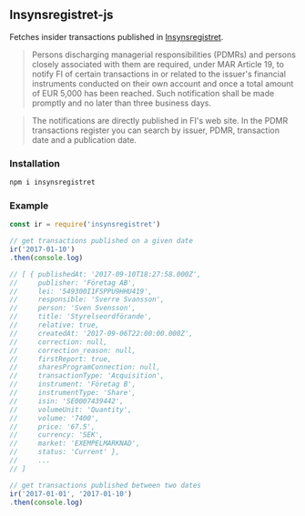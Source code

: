 ## Insynsregistret-js

Fetches insider transactions published in [Insynsregistret](http://www.fi.se/en/our-registers/pdmr-transactions/).

>Persons discharging managerial responsibilities (PDMRs) and persons closely associated with them are required, under MAR Article 19, to notify FI of certain transactions in or related to the issuer's financial instruments conducted on their own account and once a total amount of EUR 5,000 has been reached. Such notification shall be made promptly and no later than three business days.

>The notifications are directly published in FI's web site. In the PDMR transactions register you can search by issuer, PDMR, transaction date and a publication date.

### Installation
```bash
npm i insynsregistret
```

### Example
```javascript
const ir = require('insynsregistret')

// get transactions published on a given date
ir('2017-01-10')
.then(console.log)

// [ { publishedAt: '2017-09-10T18:27:58.000Z',
//     publisher: 'Företag AB',
//     lei: '549300I1FSPPU9HHU419',
//     responsible: 'Sverre Svansson',
//     person: 'Sven Svensson',
//     title: 'Styrelseordförande',
//     relative: true,
//     createdAt: '2017-09-06T22:00:00.000Z',
//     correction: null,
//     correction_reason: null,
//     firstReport: true,
//     sharesProgramConnection: null,
//     transactionType: 'Acquisition',
//     instrument: 'Företag B',
//     instrumentType: 'Share',
//     isin: 'SE0007439442',
//     volumeUnit: 'Quantity',
//     volume: '7400',
//     price: '67.5',
//     currency: 'SEK',
//     market: 'EXEMPELMARKNAD',
//     status: 'Current' },
//     ...
// ]

// get transactions published between two dates
ir('2017-01-01', '2017-01-10')
.then(console.log)


```
    
